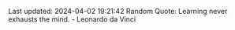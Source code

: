 Last updated: 2024-04-02 19:21:42
Random Quote: Learning never exhausts the mind. - Leonardo da Vinci